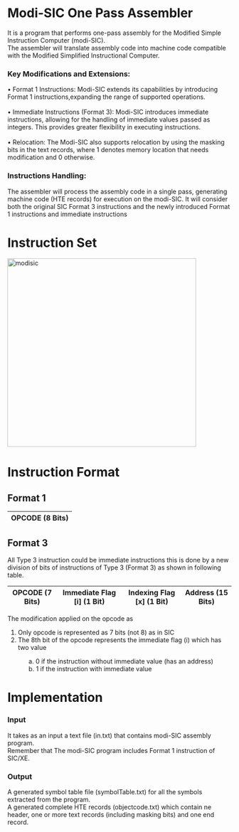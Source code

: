 # Modi-SIC One Pass Assembler

It is a program that performs one-pass assembly for the Modified Simple Instruction Computer (modi-SIC). <br> 
The assembler will translate assembly code into machine code compatible with the Modified Simplified Instructional Computer.

### Key Modifications and Extensions:
• Format 1 Instructions: Modi-SIC extends its capabilities by introducing Format 1 instructions,expanding the range of supported operations.<br><br>
• Immediate Instructions (Format 3): Modi-SIC introduces immediate instructions, allowing for the handling of immediate values passed as integers. This provides greater flexibility in executing instructions.<br><br>
• Relocation: The Modi-SIC also supports relocation by using the masking bits in the text records, where 1 denotes memory location that needs modification and 0 otherwise.

### Instructions Handling:
The assembler will process the assembly code in a single pass, generating machine code (HTE records) for execution on the modi-SIC. It will consider both the original SIC Format 3 instructions and the newly introduced Format 1 instructions and immediate instructions

# Instruction Set

<img width="424" alt="modisic" src="https://github.com/YehiaSharawy/Modified-SIC-ASSEMBLER/assets/65984199/c5533b21-0dae-42eb-ac25-7d68fb37bfc7">

# Instruction Format
## Format 1
|OPCODE (8 Bits)|
|---|

## Format 3
All Type 3 instruction could be immediate instructions this is done by a new division of bits of instructions of Type 3 (Format 3) as shown in following table.

|OPCODE (7 Bits)|Immediate Flag [i] (1 Bit)|Indexing Flag [x] (1 Bit)|Address (15 Bits)|
|---|---|---|---|

The modification applied on the opcode as
<ol>
<li>Only opcode is represented as 7 bits (not 8) as in SIC</li>
<li>The 8th bit of the opcode represents the immediate flag (i) which has two value</li>
<ul>
a. 0 if the instruction without immediate value (has an address) <br>
b. 1 if the instruction with immediate value
</ul>
</ol>

# Implementation

### Input
It takes as an input a text file (in.txt) that contains modi-SIC assembly program. <br>
Remember that The modi-SIC program includes Format 1 instruction of SIC/XE.

### Output
A generated symbol table file (symbolTable.txt) for all the symbols extracted from the program.<br>
A generated complete HTE records (objectcode.txt) which contain ne header, one or more text records (including masking bits) and one end record.

